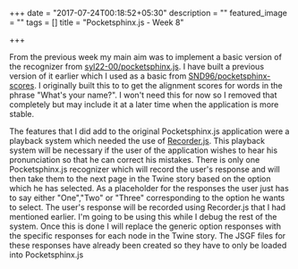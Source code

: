 +++
date = "2017-07-24T00:18:52+05:30"
description = ""
featured_image = ""
tags = []
title = "Pocketsphinx.js - Week 8"

+++

From the previous week my main aim was to implement a basic version of the recognizer from [syl22-00/pocketsphinx.js](https://github.com/syl22-00/pocketsphinx.js). I have built a previous version of it earlier which I used as a basic from [SND96/pocketsphinx-scores](https://github.com/SND96/pocketsphinx-scores). I originally built this to to get the alignment scores for words in the phrase "What's your name?". I won't need this for now so I removed that completely but may include it at a later time when the application is more stable.

 The features that I did add to the original Pocketsphinx.js application were a playback system which needed the use of [Recorder.js](https://github.com/SND96/pocketsphinx-scores). This playback system will be necessary if the user of the application wishes to hear his pronunciation so that he can correct his mistakes. There is only one Pocketsphinx.js recognizer which will record the user's response and will then take them to the next page in the Twine story based on the option which he has selected. As a placeholder for the responses the user just has to say either "One","Two" or "Three" corresponding to the option he wants to select. The user's response will be recorded using Recorder.js that I had mentioned earlier. I'm going to be using this while I debug the rest of the system. Once this is done I will replace the generic option responses with the specific responses for each node in the Twine story. The JSGF files for these responses have already been created so they have to only be loaded into Pocketsphinx.js  

